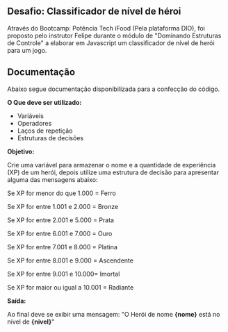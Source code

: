 
## Desafio: Classificador de nível de héroi

Através do Bootcamp: Potência Tech iFood (Pela plataforma DIO), foi proposto pelo instrutor Felipe durante o módulo de "Dominando Estruturas de Controle" a elaborar em Javascript um classificador de nível de herói para um jogo.
## Documentação

Abaixo segue documentação disponibilizada para a confecção do código.

**O Que deve ser utilizado:**
- Variáveis
- Operadores
- Laços de repetição
- Estruturas de decisões

**Objetivo:**

Crie uma variável para armazenar o nome e a quantidade de experiência (XP) de um herói, depois utilize uma estrutura de decisão para apresentar alguma das mensagens abaixo:

Se XP for menor do que 1.000 = Ferro

Se XP for entre 1.001 e 2.000 = Bronze

Se XP for entre 2.001 e 5.000 = Prata

Se XP for entre 6.001 e 7.000 = Ouro

Se XP for entre 7.001 e 8.000 = Platina

Se XP for entre 8.001 e 9.000 = Ascendente

Se XP for entre 9.001 e 10.000= Imortal

Se XP for maior ou igual a 10.001 = Radiante

**Saída:**

Ao final deve se exibir uma mensagem:
"O Herói de nome **{nome}** está no nível de **{nivel}**"
